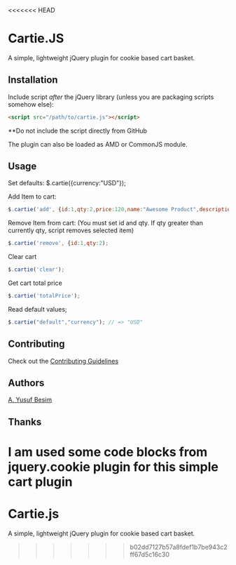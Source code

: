 <<<<<<< HEAD
# Cartie.JS

A simple, lightweight jQuery plugin for cookie based cart basket.


## Installation

Include script *after* the jQuery library (unless you are packaging scripts somehow else):

```html
<script src="/path/to/cartie.js"></script>
```

**Do not include the script directly from GitHub

The plugin can also be loaded as AMD or CommonJS module.

## Usage

Set defaults:
$.cartie({currency:"USD"});


Add Item to cart:

```javascript
$.cartie('add', {id:1,qty:2,price:120,name:"Awesome Product",description:"Red and shiny product"});
```

Remove Item from cart: (You must set id and qty. If qty greater than currently qty, script removes selected item)

```javascript
$.cartie('remove', {id:1,qty:2);
```

Clear cart

```javascript
$.cartie('clear');
```


Get cart total price

```javascript
$.cartie('totalPrice');
```

Read default values;

```javascript
$.cartie("default","currency"); // => "USD"
```

## Contributing

Check out the [Contributing Guidelines](CONTRIBUTING.md)

## Authors

[A. Yusuf Besim](https://github.com/angelothic)

## Thanks
I am used some code blocks from jquery.cookie plugin for this simple cart plugin
=======
# Cartie.js
A simple, lightweight jQuery plugin for cookie based cart basket.
>>>>>>> b02dd7127b57a8fdef1b7be943c2ff67d5c16c30
